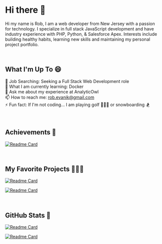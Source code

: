 # Hi there 👋
Hi my name is Rob, I am a web developer from New Jersey with a passion for technology.
I specialize in full stack JavaScript development and have industry experience with PHP, Python, & Salesforce Apex.
Interests include building healthy habits, learning new skills and maintaining my personal project portfolio.

<br>

## What I'm Up To 😄
🔭 Job Searching: Seeking a Full Stack Web Development role <br>
🌱 What I am currently learning: Docker <br>
💬 Ask me about my experience at AnalyticOwl <br>
📫 How to reach me: rob.evanik@gmail.com <br>
⚡ Fun fact: If I'm not coding... I am playing golf 🏌🏼‍♂️ or snowboarding 🏂 <br> <br> <br>

## Achievements 💯
[![Readme Card](https://github-readme-stats.vercel.app/api/pin/?username=robjameva&repo=Achievements&theme=tokyonight
)](https://github.com/robjameva/Achievements)

<br>

## My Favorite Projects 👨🏻‍💻
[![Readme Card](https://github-readme-stats.vercel.app/api/pin/?username=robjameva&repo=easy-res-v2&theme=tokyonight
)](https://github.com/robjameva/easy-res-v2)

[![Readme Card](https://github-readme-stats.vercel.app/api/pin/?username=robjameva&repo=tee-time-notifications&theme=tokyonight
)](https://github.com/robjameva/tee-time-notifications)

<br>

## GitHub Stats 🎯
[![Readme Card](https://github-readme-stats.vercel.app/api?username=robjameva&show_icons=true&theme=tokyonight
)](https://github.com/robjameva/github-readme-stats)

[![Readme Card](https://github-readme-stats.vercel.app/api/top-langs/?username=robjameva&layout=compact&theme=tokyonight
)](https://github.com/robjameva/github-readme-stats)
